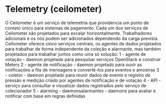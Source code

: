 # Telemetry (ceilometer)

O Ceilometer é um serviço de telemetria que providencia um ponto de contato único para sistemas de pagamento.
Cada um dos serviços de Ceilometer são projetados para escalar horizontalmente. Trabalhadores adicionais e os nós podem ser adicionados dependendo da carga prevista. Ceilometer oferece cinco serviços centrais, os agentes de dados projetados para trabalhar de forma independente da coleção e alarmante, mas também projetados para trabalhar juntos como uma só solução:
  1 - agente de votação - daemon projetado para pesquisar serviços OpenStack e construir Meters
  2 - agente de notificação - daemon projetado para ouvir as notificações a fila de mensagens e convertê-los para eventos e amostras
  3 - coletor - daemon projetado para reunir dados de evento e registro de pressão e medição criado por agentes de notificação e de votação
  4 - API - serviço para consultar e visualizar dados registrados pelo serviço de colecionador
  5 - alarming - daemonsalarmantes - daemons para avaliar e notificar com base em regras definidas
